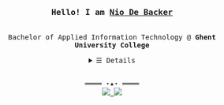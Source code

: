 <h3 align="center"><samp>Hello! I am <b><a rel="nofollow noopener noreferrer" target="_blank" href="https://niodebacker.be">Nio De Backer</a></b></samp></h3>
<p align="center"><br>
  <samp>
    Bachelor of Applied Information Technology @ <b>Ghent University College</b> <br>
  </samp>
</p>
<details align="center">
   <summary> <samp>&#9776; Details</samp></summary>
   <p align="center">
     <br>
      <a href="https://github.com/NioDeBacker?tab=repositories&language=python" target="_blank"><img alt="Python" src="https://img.shields.io/badge/-Python-3572A5?style=flat-square&logo=Python&logoColor=white"></a>
      <a href="https://github.com/NioDeBacker?tab=repositories&language=javascript" target="_blank"><img alt="Javascript" src="https://img.shields.io/badge/-Javascript-f1e05a?style=flat-square&logo=Javascript&logoColor=white"></a>
      <a href="https://github.com/NioDeBacker?tab=repositories&language=c%2B%2B" target="_blank"><img alt="C++" src="https://img.shields.io/badge/-C%2B%2B-f34b7d?style=flat-square&logo=C%2B%2B&logoColor=white"></a>
      <a href="https://github.com/NioDeBacker?tab=repositories&language=c%23" target="_blank"><img alt="C#" src="https://img.shields.io/badge/-C%23-375eab?style=flat-square&logo=Csharp&logoColor=white"></a>
      <a href="https://github.com/NioDeBacker?tab=repositories&language=html" target="_blank"><img alt="HTML" src="https://img.shields.io/badge/-HTML-E34F26?style=flat-square&logo=HTML5&logoColor=white"></a>
  <br>
  <img src="https://github-readme-stats-private-git-main-niodebacker.vercel.app/api?username=NioDeBacker&show_icons=true&include_all_commits=true&hide_border=true&count_private=true&title_color=5391FE&icon_color=000000&text_color=555"></img><br>
        <img src="https://readme-typing-svg.herokuapp.com?font=Fira+Code&pause=1000&color=D36736&center=true&vCenter=true&width=435&lines=Full+Stack;Mobile+Apps;Algorithms;Tutoring;" alt="Typing SVG" /><br>
  </samp>
  </p>
</details>
<br>
<samp>
  <p align="center">
    ════ ⋆★⋆ ════<br>
      <a href="https://www.linkedin.com/in/nio-de-backer/">
    <img src="https://img.shields.io/badge/LinkedIn-0077B5?style=flat-square&logo=linkedin&logoColor=white"/>
  </a>
  <a href=mailto:nio@telenet.be>
    <img src="https://img.shields.io/badge/-Email-c14438?style=flat-square&logo=email&logoColor=white"/>
  </a>
  </p>
</samp>
